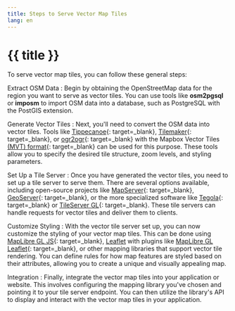 ```yaml
---
title: Steps to Serve Vector Map Tiles
lang: en
---
```


# {{ title }}

To serve vector map tiles, you can follow these general steps:

Extract OSM Data
: Begin by obtaining the OpenStreetMap data for the region you want to serve as vector tiles. You can use tools like **osm2pgsql** or **imposm** to import OSM data into a database, such as PostgreSQL with the PostGIS extension.

Generate Vector Tiles
: Next, you'll need to convert the OSM data into vector tiles. Tools like [Tippecanoe](https://github.com/felt/tippecanoe){: target=_blank}, [Tilemaker](https://tilemaker.org){: target=_blank}, or [ogr2ogr](https://gdal.org/programs/ogr2ogr.html){: target=_blank} with the Mapbox Vector Tiles [(MVT) format](http://mapbox.github.io/vector-tile-spec/){: target=_blank} can be used for this purpose. These tools allow you to specify the desired tile structure, zoom levels, and styling parameters.

Set Up a Tile Server
: Once you have generated the vector tiles, you need to set up a tile server to serve them. There are several options available, including open-source projects like [MapServer](https://mapserver.org){: target=_blank}, [GeoServer](https://geoserver.org){: target=_blank}, or the more specialized software like [Tegola](https://tegola.io){: target=_blank} or [TileServer GL](http://tileserver.org){: target=_blank}. These tile servers can handle requests for vector tiles and deliver them to clients.

Customize Styling
: With the vector tile server set up, you can now customize the styling of your vector map tiles. This can be done using [MapLibre GL JS](https://maplibre.org/projects/maplibre-gl-js/){: target=_blank}, [Leaflet](/using-tiles/getting-started-with-leaflet.md) with plugins like [MapLibre GL Leaflet](https://github.com/maplibre/maplibre-gl-leaflet){: target=_blank}, or other mapping libraries that support vector tile rendering. You can define rules for how map features are styled based on their attributes, allowing you to create a unique and visually appealing map.

Integration
: Finally, integrate the vector map tiles into your application or website. This involves configuring the mapping library you've chosen and pointing it to your tile server endpoint. You can then utilize the library's API to display and interact with the vector map tiles in your application.
